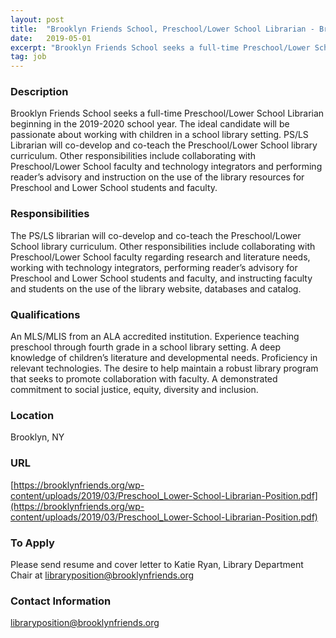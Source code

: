 ```yaml
---
layout: post
title:  "Brooklyn Friends School, Preschool/Lower School Librarian - Brooklyn Friends School"
date:   2019-05-01
excerpt: "Brooklyn Friends School seeks a full-time Preschool/Lower School Librarian beginning in the 2019-2020 school year. The ideal candidate will be passionate about working with children in a school library setting. PS/LS Librarian will co-develop and co-teach the Preschool/Lower School library curriculum. Other responsibilities include collaborating with Preschool/Lower School faculty and..."
tag: job
---
```


### Description   

Brooklyn Friends School seeks a full-time Preschool/Lower School Librarian beginning in the 2019-2020 school year. The ideal candidate will be passionate about working with children in a school library setting. PS/LS Librarian will co-develop and co-teach the Preschool/Lower School library curriculum. Other responsibilities include collaborating with Preschool/Lower School faculty and technology integrators and performing reader’s advisory and instruction on the use of the library resources for Preschool and Lower School students and faculty.


### Responsibilities   

The PS/LS librarian will co-develop and co-teach the Preschool/Lower School library curriculum. Other responsibilities include collaborating with Preschool/Lower School faculty regarding research and literature needs, working with technology integrators, performing reader’s advisory for Preschool and Lower School students and faculty, and instructing faculty and students on the use of the library website, databases and catalog.


### Qualifications   

An MLS/MLIS from an ALA accredited institution.
Experience teaching preschool through fourth grade in a school library
setting.
A deep knowledge of children’s literature and developmental needs.
Proficiency in relevant technologies.
The desire to help maintain a robust library program that seeks to promote
collaboration with faculty.
A demonstrated commitment to social justice, equity, diversity and inclusion.




### Location   

Brooklyn, NY


### URL   

[https://brooklynfriends.org/wp-content/uploads/2019/03/Preschool_Lower-School-Librarian-Position.pdf](https://brooklynfriends.org/wp-content/uploads/2019/03/Preschool_Lower-School-Librarian-Position.pdf)

### To Apply   

Please send resume and cover letter to Katie Ryan, Library Department Chair at libraryposition@brooklynfriends.org




### Contact Information   

libraryposition@brooklynfriends.org

